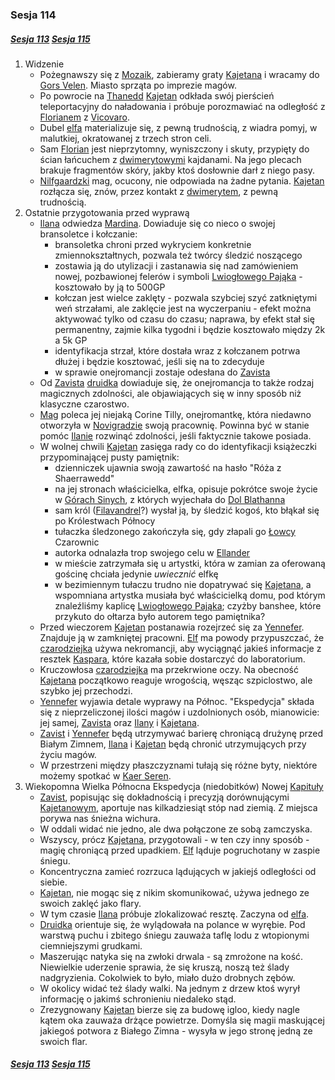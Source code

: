 ### Sesja 114
##### [Sesja 113](#sesja-113) [Sesja 115](#sesja-115)
1. Widzenie
    - Pożegnawszy się z [Mozaik](#p_mozaik), zabieramy graty [Kajetana](#g_kajetan) i wracamy do [Gors Velen](#l_gors_velen). Miasto sprząta po imprezie magów.
    - Po powrocie na [Thanedd](#l_wyspa_thanedd) [Kajetan](#g_kajetan) odkłada swój pierścień teleportacyjny do naładowania i próbuje porozmawiać na odległość z [Florianem](#p_florian_z_vicovaro) z [Vicovaro](#l_vicovaro).
    - Dubel [elfa](#g_kajetan) materializuje się, z pewną trudnością, z wiadra pomyj, w malutkiej, okratowanej z trzech stron celi.
    - Sam [Florian](#p_florian_z_vicovaro) jest nieprzytomny, wyniszczony i skuty, przypięty do ścian łańcuchem z [dwimerytowymi](#r_dwimeryt) kajdanami. Na jego plecach brakuje fragmentów skóry, jakby ktoś dosłownie darł z niego pasy.
    - [Nilfgaardzki](#l_nilfgaard) mag, ocucony, nie odpowiada na żadne pytania. [Kajetan](#g_kajetan) rozłącza się, znów, przez kontakt z [dwimerytem](#r_dwimeryt), z pewną trudnością.
2. Ostatnie przygotowania przed wyprawą
    - [Ilana](#g_ilana) odwiedza [Mardina](#p_mardin). Dowiaduje się co nieco o swojej bransoletce i kołczanie:
        - bransoletka chroni przed wykryciem konkretnie zmiennokształtnych, pozwala też twórcy śledzić noszącego
        - zostawia ją do utylizacji i zastanawia się nad zamówieniem nowej, pozbawionej felerów i symboli [Lwiogłowego Pająka](#r_lwioglowy_pajak) - kosztowało by ją to 500GP
        - kołczan jest wielce zaklęty - pozwala szybciej szyć zatkniętymi weń strzałami, ale zaklęcie jest na wyczerpaniu - efekt można aktywować tylko od czasu do czasu; naprawa, by efekt stał się permanentny, zajmie kilka tygodni i będzie kosztowało między 2k a 5k GP
        - identyfikacja strzał, które dostała wraz z kołczanem potrwa dłużej i będzie kosztować, jeśli się na to zdecyduje
        - w sprawie onejromancji zostaje odesłana do [Zavista](#p_zavist)
    - Od [Zavista](#p_zavist) [druidka](#g_ilana) dowiaduje się, że onejromancja to także rodzaj magicznych zdolności, ale objawiających się w inny sposób niż klasyczne czarostwo. 
    - [Mag](#p_zavist) poleca jej niejaką Corine Tilly, onejromantkę, która niedawno otworzyła w [Novigradzie](#l_novigrad) swoją pracownię. Powinna być w stanie pomóc [Ilanie](#g_ilana) rozwinąć zdolności, jeśli faktycznie takowe posiada.
    - W wolnej chwili [Kajetan](#g_kajetan) zasięga rady co do identyfikacji książeczki przypominającej pusty pamiętnik:
        - dzienniczek ujawnia swoją zawartość na hasło "Róża z Shaerrawedd"
        - na jej stronach właścicielka, elfka, opisuje pokrótce swoje życie w [Górach Sinych](#l_gory_sine), z których wyjechała do [Dol Blathanna](#l_dol_blathanna)
        - sam król ([Filavandrel](#p_filavandrel)?) wysłał ją, by śledzić kogoś, kto błąkał się po Królestwach Północy
        - tułaczka śledzonego zakończyła się, gdy złapali go [Łowcy](#r_lowca) Czarownic
        - autorka odnalazła trop swojego celu w [Ellander](#l_ellander)
        - w mieście zatrzymała się u artystki, która w zamian za oferowaną gościnę chciała jedynie _uwiecznić_ elfkę
        - w bezimiennym tułaczu trudno nie dopatrywać się [Kajetana](#g_kajetan), a wspomniana artystka musiała być właścicielką domu, pod którym znaleźliśmy kaplicę [Lwiogłowego Pająka](#r_lwioglowy_pajak); czyżby banshee, które przykuto do ołtarza było autorem tego pamiętnika?
    - Przed wieczorem [Kajetan](#g_kajetan) postanawia rozejrzeć się za [Yennefer](#p_yennefer). Znajduje ją w zamkniętej pracowni. [Elf](#g_kajetan) ma powody przypuszczać, że [czarodziejka](#p_yennefer) używa nekromancji, aby wyciągnąć jakieś informacje z resztek [Kaspara](#p_kaspar), które kazała sobie dostarczyć do laboratorium.
    - Kruczowłosa [czarodziejka](#p_yennefer) ma przekrwione oczy. Na obecność [Kajetana](#g_kajetan) początkowo reaguje wrogością, węsząc szpiclostwo, ale szybko jej przechodzi.
    - [Yennefer](#p_yennefer) wyjawia detale wyprawy na Północ. "Ekspedycja" składa się z nieprzeliczonej ilości magów i uzdolnionych osób, mianowicie: jej samej, [Zavista](#p_zavist) oraz [Ilany](#g_ilana) i [Kajetana](#g_kajetan).
    - [Zavist](#p_zavist) i [Yennefer](#p_yennefer) będą utrzymywać barierę chroniącą drużynę przed Białym Zimnem, [Ilana](#g_ilana) i [Kajetan](#g_kajetan) będą chronić utrzymujących przy życiu magów.
    - W przestrzeni między płaszczyznami tułają się różne byty, niektóre możemy spotkać w [Kaer Seren](#l_kaer_seren).
3. Wiekopomna Wielka Północna Ekspedycja (niedobitków) Nowej [Kapituły](#r_kapitula)
    - [Zavist](#p_zavist), popisując się dokładnością i precyzją dorównującymi [Kajetanowym](#g_kajetan), aportuje nas kilkadziesiąt stóp nad ziemią. Z miejsca porywa nas śnieżna wichura.
    - W oddali widać nie jedno, ale dwa połączone ze sobą zamczyska.
    - Wszyscy, prócz [Kajetana](#g_kajetan), przygotowali - w ten czy inny sposób - magię chroniącą przed upadkiem. [Elf](#g_kajetan) ląduje pogruchotany w zaspie śniegu.
    - Koncentryczna zamieć rozrzuca lądujących w jakiejś odległości od siebie.
    - [Kajetan](#g_kajetan), nie mogąc się z nikim skomunikować, używa jednego ze swoich zaklęć jako flary.
    - W tym czasie [Ilana](#g_ilana) próbuje zlokalizować resztę. Zaczyna od [elfa](#g_kajetan).
    - [Druidka](#g_ilana) orientuje się, że wylądowała na polance w wyrębie. Pod warstwą puchu i zbitego śniegu zauważa taflę lodu z wtopionymi ciemniejszymi grudkami.
    - Maszerując natyka się na zwłoki drwala - są zmrożone na kość. Niewielkie uderzenie sprawia, że się kruszą, noszą też ślady nadgryzienia. Cokolwiek to było, miało dużo drobnych zębów. 
    - W okolicy widać też ślady walki. Na jednym z drzew ktoś wyrył informację o jakimś schronieniu niedaleko stąd.
    - Zrezygnowany [Kajetan](#g_kajetan) bierze się za budowę igloo, kiedy nagle kątem oka zauważa drżące powietrze. Domyśla się magii maskującej jakiegoś potwora z Białego Zimna - wysyła w jego stronę jedną ze swoich flar.

##### [Sesja 113](#sesja-113) [Sesja 115](#sesja-115)